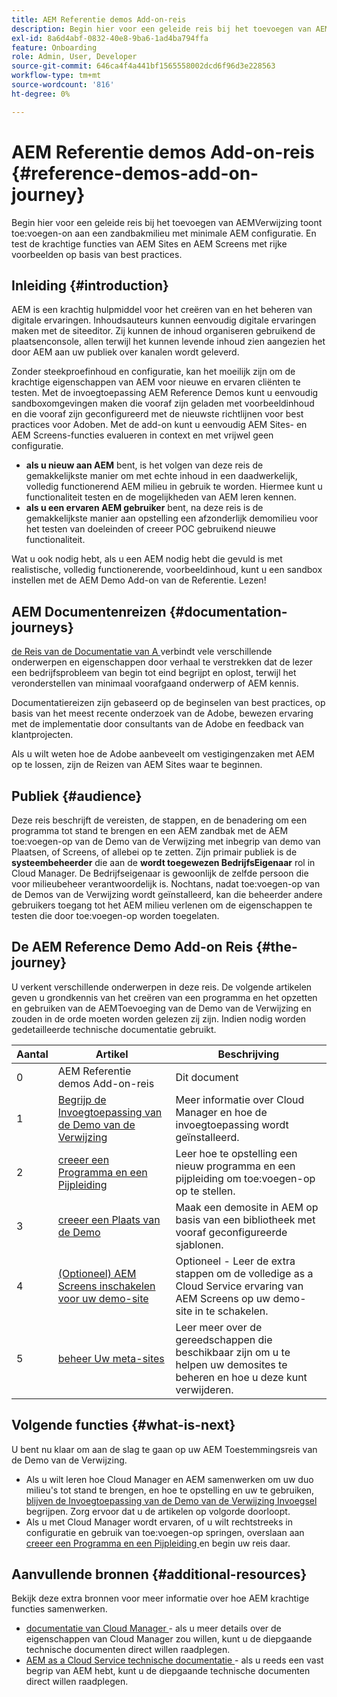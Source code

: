 ```yaml
---
title: AEM Referentie demos Add-on-reis
description: Begin hier voor een geleide reis bij het toevoegen van AEMVerwijzing toont toe:voegen-on aan een zandbakmilieu met minimale AEM configuratie. En test de krachtige eigenschappen van AEM met rijke voorbeelden die op beste praktijken worden gebaseerd.
exl-id: 8a6d4abf-0832-40e8-9ba6-1ad4ba794ffa
feature: Onboarding
role: Admin, User, Developer
source-git-commit: 646ca4f4a441bf1565558002dcd6f96d3e228563
workflow-type: tm+mt
source-wordcount: '816'
ht-degree: 0%

---
```


# AEM Referentie demos Add-on-reis {#reference-demos-add-on-journey}

Begin hier voor een geleide reis bij het toevoegen van AEMVerwijzing toont toe:voegen-on aan een zandbakmilieu met minimale AEM configuratie. En test de krachtige functies van AEM Sites en AEM Screens met rijke voorbeelden op basis van best practices.

## Inleiding {#introduction}

AEM is een krachtig hulpmiddel voor het creëren van en het beheren van digitale ervaringen. Inhoudsauteurs kunnen eenvoudig digitale ervaringen maken met de siteeditor. Zij kunnen de inhoud organiseren gebruikend de plaatsenconsole, allen terwijl het kunnen levende inhoud zien aangezien het door AEM aan uw publiek over kanalen wordt geleverd.

Zonder steekproefinhoud en configuratie, kan het moeilijk zijn om de krachtige eigenschappen van AEM voor nieuwe en ervaren cliënten te testen. Met de invoegtoepassing AEM Reference Demos kunt u eenvoudig sandboxomgevingen maken die vooraf zijn geladen met voorbeeldinhoud en die vooraf zijn geconfigureerd met de nieuwste richtlijnen voor best practices voor Adoben. Met de add-on kunt u eenvoudig AEM Sites- en AEM Screens-functies evalueren in context en met vrijwel geen configuratie.

* **als u nieuw aan AEM** bent, is het volgen van deze reis de gemakkelijkste manier om met echte inhoud in een daadwerkelijk, volledig functionerend AEM milieu in gebruik te worden. Hiermee kunt u functionaliteit testen en de mogelijkheden van AEM leren kennen.
* **als u een ervaren AEM gebruiker** bent, na deze reis is de gemakkelijkste manier aan opstelling een afzonderlijk demomilieu voor het testen van doeleinden of creeer POC gebruikend nieuwe functionaliteit.

Wat u ook nodig hebt, als u een AEM nodig hebt die gevuld is met realistische, volledig functionerende, voorbeeldinhoud, kunt u een sandbox instellen met de AEM Demo Add-on van de Referentie. Lezen!

## AEM Documentenreizen {#documentation-journeys}

[ de Reis van de Documentatie van A ](/help/journey-documentation/documentation-journeys.md) verbindt vele verschillende onderwerpen en eigenschappen door verhaal te verstrekken dat de lezer een bedrijfsprobleem van begin tot eind begrijpt en oplost, terwijl het veronderstellen van minimaal voorafgaand onderwerp of AEM kennis.

Documentatiereizen zijn gebaseerd op de beginselen van best practices, op basis van het meest recente onderzoek van de Adobe, bewezen ervaring met de implementatie door consultants van de Adobe en feedback van klantprojecten.

Als u wilt weten hoe de Adobe aanbeveelt om vestigingenzaken met AEM op te lossen, zijn de Reizen van AEM Sites waar te beginnen.

## Publiek {#audience}

Deze reis beschrijft de vereisten, de stappen, en de benadering om een programma tot stand te brengen en een AEM zandbak met de AEM toe:voegen-op van de Demo van de Verwijzing met inbegrip van demo van Plaatsen, of Screens, of allebei op te zetten. Zijn primair publiek is de **systeembeheerder** die aan de **wordt toegewezen BedrijfsEigenaar** rol in Cloud Manager. De Bedrijfseigenaar is gewoonlijk de zelfde persoon die voor milieubeheer verantwoordelijk is. Nochtans, nadat toe:voegen-op van de Demos van de Verwijzing wordt geïnstalleerd, kan die beheerder andere gebruikers toegang tot het AEM milieu verlenen om de eigenschappen te testen die door toe:voegen-op worden toegelaten.

## De AEM Reference Demo Add-on Reis {#the-journey}

U verkent verschillende onderwerpen in deze reis. De volgende artikelen geven u grondkennis van het creëren van een programma en het opzetten en gebruiken van de AEMToevoeging van de Demo van de Verwijzing en zouden in de orde moeten worden gelezen zij zijn. Indien nodig worden gedetailleerde technische documentatie gebruikt.

| Aantal | Artikel | Beschrijving |
|---|---|---|
| 0 | AEM Referentie demos Add-on-reis | Dit document |
| 1 | [ Begrijp de Invoegtoepassing van de Demo van de Verwijzing ](installation.md) | Meer informatie over Cloud Manager en hoe de invoegtoepassing wordt geïnstalleerd. |
| 2 | [ creeer een Programma en een Pijpleiding ](create-program.md) | Leer hoe te opstelling een nieuw programma en een pijpleiding om toe:voegen-op op te stellen. |
| 3 | [ creeer een Plaats van de Demo ](create-site.md) | Maak een demosite in AEM op basis van een bibliotheek met vooraf geconfigureerde sjablonen. |
| 4 | [ (Optioneel) AEM Screens inschakelen voor uw demo-site ](screens.md) | Optioneel - Leer de extra stappen om de volledige as a Cloud Service ervaring van AEM Screens op uw demo-site in te schakelen. |
| 5 | [ beheer Uw meta-sites ](manage.md) | Leer meer over de gereedschappen die beschikbaar zijn om u te helpen uw demosites te beheren en hoe u deze kunt verwijderen. |

## Volgende functies {#what-is-next}

U bent nu klaar om aan de slag te gaan op uw AEM Toestemmingsreis van de Demo van de Verwijzing.

* Als u wilt leren hoe Cloud Manager en AEM samenwerken om uw duo milieu&#39;s tot stand te brengen, en hoe te opstelling en uw te gebruiken, [ blijven de Invoegtoepassing van de Demo van de Verwijzing Invoegsel ](installation.md) begrijpen. Zorg ervoor dat u de artikelen op volgorde doorloopt.
* Als u met Cloud Manager wordt ervaren, of u wilt rechtstreeks in configuratie en gebruik van toe:voegen-op springen, overslaan aan [ creeer een Programma en een Pijpleiding ](create-program.md) en begin uw reis daar.

## Aanvullende bronnen {#additional-resources}

Bekijk deze extra bronnen voor meer informatie over hoe AEM krachtige functies samenwerken.

* [ documentatie van Cloud Manager ](https://experienceleague.adobe.com/docs/experience-manager-cloud-service/content/onboarding/journey/cloud-manager.html?lang=nl-NL) - als u meer details over de eigenschappen van Cloud Manager zou willen, kunt u de diepgaande technische documenten direct willen raadplegen.
* [ AEM as a Cloud Service technische documentatie ](https://experienceleague.adobe.com/docs/experience-manager-cloud-service.html?lang=nl-NL) - als u reeds een vast begrip van AEM hebt, kunt u de diepgaande technische documenten direct willen raadplegen.
